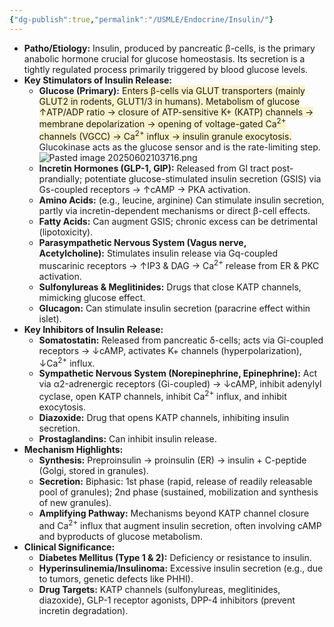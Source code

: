 ```yaml
---
{"dg-publish":true,"permalink":"/USMLE/Endocrine/Insulin/"}
---
```


- **Patho/Etiology:** Insulin, produced by pancreatic β-cells, is the primary anabolic hormone crucial for glucose homeostasis. Its secretion is a tightly regulated process primarily triggered by blood glucose levels.
- **Key Stimulators of Insulin Release:**
    - **Glucose (Primary):** <span style="background:rgba(240, 200, 0, 0.2)">Enters β-cells via GLUT transporters (mainly GLUT2 in rodents, GLUT1/3 in humans). Metabolism of glucose ↑ATP/ADP ratio → closure of ATP-sensitive K+ (KATP) channels → membrane depolarization → opening of voltage-gated Ca<sup>2+</sup> channels (VGCC) → Ca<sup>2+</sup> influx → insulin granule exocytosis.</span> Glucokinase acts as the glucose sensor and is the rate-limiting step.![Pasted image 20250602103716.png](/img/user/appendix/Pasted%20image%2020250602103716.png)
    - **Incretin Hormones (GLP-1, GIP):** Released from GI tract post-prandially; potentiate glucose-stimulated insulin secretion (GSIS) via Gs-coupled receptors → ↑cAMP → PKA activation.
    - **Amino Acids:** (e.g., leucine, arginine) Can stimulate insulin secretion, partly via incretin-dependent mechanisms or direct β-cell effects.
    - **Fatty Acids:** Can augment GSIS; chronic excess can be detrimental (lipotoxicity).
    - **Parasympathetic Nervous System (Vagus nerve, Acetylcholine):** Stimulates insulin release via Gq-coupled muscarinic receptors → ↑IP3 & DAG → Ca<sup>2+</sup> release from ER & PKC activation.
    - **Sulfonylureas & Meglitinides:** Drugs that close KATP channels, mimicking glucose effect.
    - **Glucagon:** Can stimulate insulin secretion (paracrine effect within islet).
- **Key Inhibitors of Insulin Release:**
    - **Somatostatin:** Released from pancreatic δ-cells; acts via Gi-coupled receptors → ↓cAMP, activates K+ channels (hyperpolarization), ↓Ca<sup>2+</sup> influx.
    - **Sympathetic Nervous System (Norepinephrine, Epinephrine):** Act via α2-adrenergic receptors (Gi-coupled) → ↓cAMP, inhibit adenylyl cyclase, open KATP channels, inhibit Ca<sup>2+</sup> influx, and inhibit exocytosis.
    - **Diazoxide:** Drug that opens KATP channels, inhibiting insulin secretion.
    - **Prostaglandins:** Can inhibit insulin release.
- **Mechanism Highlights:**
    - **Synthesis:** Preproinsulin → proinsulin (ER) → insulin + C-peptide (Golgi, stored in granules).
    - **Secretion:** Biphasic: 1st phase (rapid, release of readily releasable pool of granules); 2nd phase (sustained, mobilization and synthesis of new granules).
    - **Amplifying Pathway:** Mechanisms beyond KATP channel closure and Ca<sup>2+</sup> influx that augment insulin secretion, often involving cAMP and byproducts of glucose metabolism.
- **Clinical Significance:**
    - **Diabetes Mellitus (Type 1 & 2):** Deficiency or resistance to insulin.
    - **Hyperinsulinemia/Insulinoma:** Excessive insulin secretion (e.g., due to tumors, genetic defects like PHHI).
    - **Drug Targets:** KATP channels (sulfonylureas, meglitinides, diazoxide), GLP-1 receptor agonists, DPP-4 inhibitors (prevent incretin degradation).
